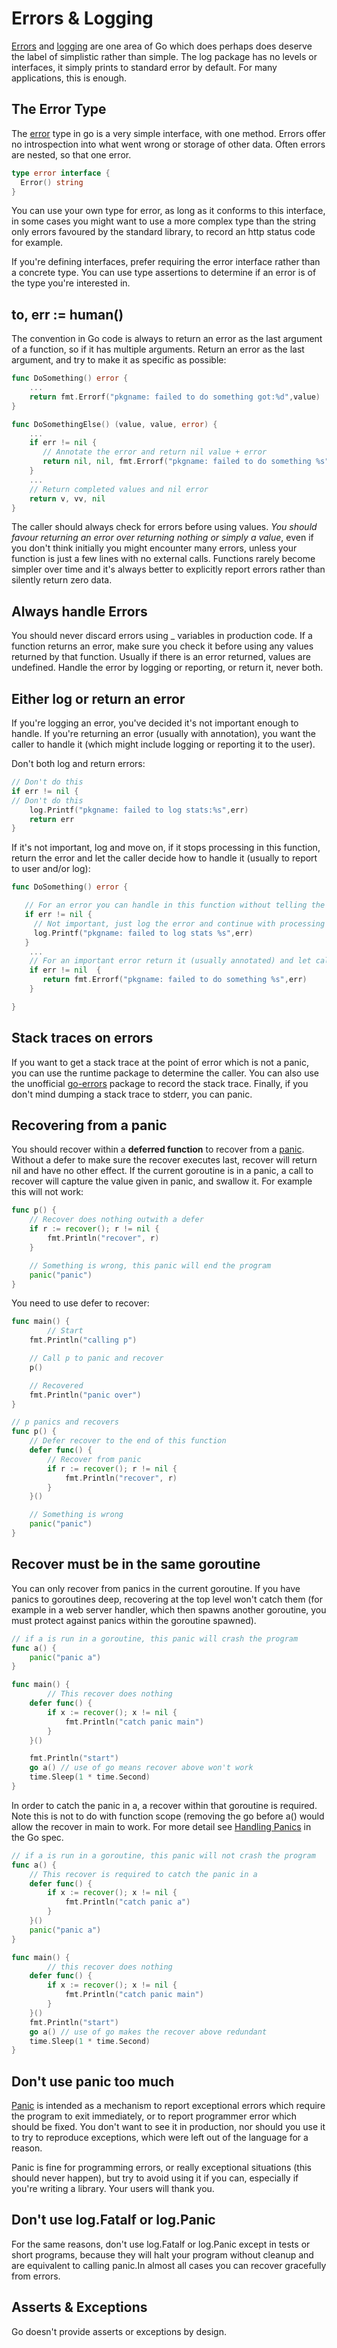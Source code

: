 # Errors & Logging

[Errors](https://blog.golang.org/error-handling-and-go) and [logging](https://golang.org/pkg/log/) are one area of Go which does perhaps does deserve the label of simplistic rather than simple. The log package has no levels or interfaces, it simply prints to standard error by default. For many applications, this is enough.

## The Error Type

The [error](https://blog.golang.org/error-handling-and-go) type in go is a very simple interface, with one method. Errors offer no introspection into what went wrong or storage of other data. Often errors are nested, so that one error.

```go
type error interface {
  Error() string
}
```

You can use your own type for error, as long as it conforms to this interface, in some cases you might want to use a more complex type than the string only errors favoured by the standard library, to record an http status code for example.

If you're defining interfaces, prefer requiring the error interface rather than a concrete type. You can use type assertions to determine if an error is of the type you're interested in.

## to, err := human\(\)

The convention in Go code is always to return an error as the last argument of a function, so if it has multiple arguments. Return an error as the last argument, and try to make it as specific as possible:

```go
func DoSomething() error {
    ...
    return fmt.Errorf("pkgname: failed to do something got:%d",value) 
}

func DoSomethingElse() (value, value, error) {
    ...
    if err != nil {
       // Annotate the error and return nil value + error
       return nil, nil, fmt.Errorf("pkgname: failed to do something %s",err) 
    }
    ...
    // Return completed values and nil error 
    return v, vv, nil
}
```

The caller should always check for errors before using values. _You should favour returning an error over returning nothing or simply a value_, even if you don't think initially you might encounter many errors, unless your function is just a few lines with no external calls. Functions rarely become simpler over time and it's always better to explicitly report errors rather than silently return zero data.

## Always handle Errors

You should never discard errors using \_ variables in production code. If a function returns an error, make sure you check it before using any values returned by that function. Usually if there is an error returned, values are undefined. Handle the error by logging or reporting, or return it, never both.

## Either log or return an error

If you're logging an error, you've decided it's not important enough to handle. If you're returning an error \(usually with annotation\), you want the caller to handle it \(which might include logging or reporting it to the user\).

Don't both log and return errors:

```go
// Don't do this
if err != nil {
// Don't do this
    log.Printf("pkgname: failed to log stats:%s",err)
    return err
}
```

If it's not important, log and move on, if it stops processing in this function, return the error and let the caller decide how to handle it \(usually to report to user and/or log\):

```go
func DoSomething() error {

   // For an error you can handle in this function without telling the user:
   if err != nil {
     // Not important, just log the error and continue with processing
     log.Printf("pkgname: failed to log stats %s",err) 
   }
    ...
    // For an important error return it (usually annotated) and let caller decide how to report
    if err != nil  {
       return fmt.Errorf("pkgname: failed to do something %s",err) 
    }

}
```

## Stack traces on errors

If you want to get a stack trace at the point of error which is not a panic, you can use the runtime package to determine the caller. You can also use the unofficial [go-errors](https://github.com/go-errors/errors) package to record the stack trace. Finally, if you don't mind dumping a stack trace to stderr, you can panic.

## Recovering from a panic

You should recover within a **deferred function** to recover from a [panic](https://blog.golang.org/defer-panic-and-recover). Without a defer to make sure the recover executes last, recover will return nil and have no other effect. If the current goroutine is in a panic, a call to recover will capture the value given in panic, and swallow it. For example this will not work:

```go
func p() {
    // Recover does nothing outwith a defer
    if r := recover(); r != nil {
        fmt.Println("recover", r)
    }

    // Something is wrong, this panic will end the program
    panic("panic")
}
```

You need to use defer to recover:

```go
func main() {
        // Start
    fmt.Println("calling p")

    // Call p to panic and recover
    p()

    // Recovered
    fmt.Println("panic over")
}

// p panics and recovers
func p() {
    // Defer recover to the end of this function
    defer func() {
        // Recover from panic
        if r := recover(); r != nil {
            fmt.Println("recover", r)
        }
    }()

    // Something is wrong
    panic("panic")
}
```

## Recover must be in the same goroutine

You can only recover from panics in the current goroutine. If you have panics to goroutines deep, recovering at the top level won't catch them \(for example in a web server handler, which then spawns another goroutine, you must protect against panics within the goroutine spawned\).

```go
// if a is run in a goroutine, this panic will crash the program
func a() {
    panic("panic a")
}

func main() {
        // This recover does nothing
    defer func() {
        if x := recover(); x != nil {
            fmt.Println("catch panic main")
        }
    }()

    fmt.Println("start")
    go a() // use of go means recover above won't work
    time.Sleep(1 * time.Second)
}
```

In order to catch the panic in a, a recover within that goroutine is required. Note this is not to do with function scope \(removing the go before a\(\) would allow the recover in main to work. For more detail see [Handling Panics](https://golang.org/ref/spec#Handling_panics) in the Go spec.

```go
// if a is run in a goroutine, this panic will not crash the program
func a() {
    // This recover is required to catch the panic in a
    defer func() {
        if x := recover(); x != nil {
            fmt.Println("catch panic a")
        }
    }()
    panic("panic a")
}

func main() {
        // this recover does nothing
    defer func() {
        if x := recover(); x != nil {
            fmt.Println("catch panic main")
        }
    }()
    fmt.Println("start")
    go a() // use of go makes the recover above redundant
    time.Sleep(1 * time.Second)
}
```

## Don't use panic too much

[Panic](https://blog.golang.org/defer-panic-and-recover) is intended as a mechanism to report exceptional errors which require the program to exit immediately, or to report programmer error which should be fixed. You don't want to see it in production, nor should you use it to try to reproduce exceptions, which were left out of the language for a reason.

Panic is fine for programming errors, or really exceptional situations \(this should never happen\), but try to avoid using it if you can, especially if you're writing a library. Your users will thank you.

## Don't use log.Fatalf or log.Panic

For the same reasons, don't use log.Fatalf or log.Panic except in tests or short programs, because they will halt your program without cleanup and are equivalent to calling panic.In almost all cases you can recover gracefully from errors.

## Asserts & Exceptions

Go doesn't provide asserts or exceptions by design. 

